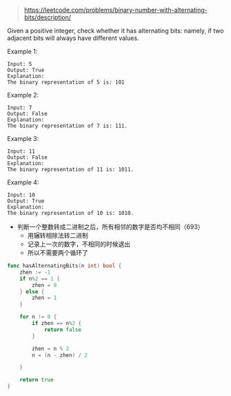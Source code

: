 > https://leetcode.com/problems/binary-number-with-alternating-bits/description/

Given a positive integer, check whether it has alternating bits: namely, if two adjacent bits will always have different values.

Example 1:
```
Input: 5
Output: True
Explanation:
The binary representation of 5 is: 101
```
Example 2:
```
Input: 7
Output: False
Explanation:
The binary representation of 7 is: 111.
```
Example 3:
```
Input: 11
Output: False
Explanation:
The binary representation of 11 is: 1011.
```
Example 4:
```
Input: 10
Output: True
Explanation:
The binary representation of 10 is: 1010.
```

* 判断一个整数转成二进制之后，所有相邻的数字是否均不相同（693）
  * 用辗转相除法转二进制
  * 记录上一次的数字，不相同的时候退出
  * 所以不需要两个循环了

```go
func hasAlternatingBits(n int) bool {
	zhen := -1
	if n%2 == 1 {
		zhen = 0
	} else {
		zhen = 1
	}

	for n != 0 {
		if zhen == n%2 {
			return false
		}

		zhen = n % 2
		n = (n - zhen) / 2

	}

	return true
}
```
